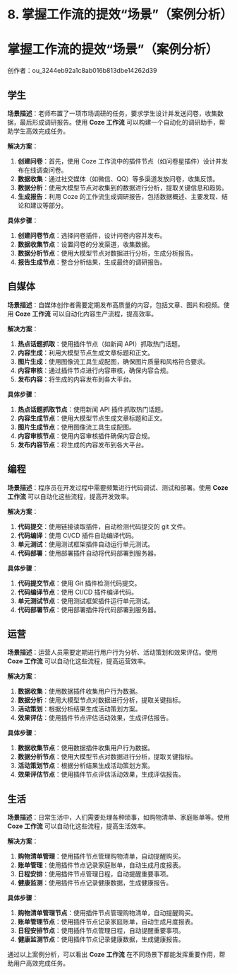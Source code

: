# 8. 掌握工作流的提效“场景”（案例分析）

# **掌握工作流的提效“场景”（案例分析）**

创作者：ou_3244eb92a1c8ab016b813dbe14262d39

## 学生

**场景描述**：老师布置了一项市场调研的任务，要求学生设计并发送问卷，收集数据，最后形成调研报告。使用 **Coze 工作流** 可以构建一个自动化的调研助手，帮助学生高效完成任务。

**解决方案**：

1. **创建问卷**：首先，使用 Coze 工作流中的插件节点（如问卷星插件）设计并发布在线调查问卷。
2. **数据收集**：通过社交媒体（如微信、QQ）等多渠道发放问卷，收集反馈。
3. **数据分析**：使用大模型节点对收集到的数据进行分析，提取关键信息和趋势。
4. **生成报告**：利用 Coze 的工作流生成调研报告，包括数据概述、主要发现、结论和建议等部分。

**具体步骤**：

1. **创建问卷节点**：选择问卷插件，设计问卷内容并发布。
2. **数据收集节点**：设置问卷的分发渠道，收集数据。
3. **数据分析节点**：使用大模型节点对数据进行分析，生成分析报告。
4. **报告生成节点**：整合分析结果，生成最终的调研报告。

## 自媒体

**场景描述**：自媒体创作者需要定期发布高质量的内容，包括文章、图片和视频。使用 **Coze 工作流** 可以自动化内容生产流程，提高效率。

**解决方案**：

1. **热点话题抓取**：使用插件节点（如新闻 API）抓取热门话题。
2. **内容生成**：利用大模型节点生成文章标题和正文。
3. **图片生成**：使用图像流工具生成配图，确保图片质量和风格符合要求。
4. **内容审核**：通过插件节点进行内容审核，确保内容合规。
5. **发布内容**：将生成的内容发布到各大平台。

**具体步骤**：

1. **热点话题抓取节点**：使用新闻 API 插件抓取热门话题。
2. **内容生成节点**：使用大模型节点生成文章标题和正文。
3. **图片生成节点**：使用图像流工具生成配图。
4. **内容审核节点**：使用内容审核插件确保内容合规。
5. **发布内容节点**：将生成的内容发布到各大平台。

## 编程

**场景描述**：程序员在开发过程中需要频繁进行代码调试、测试和部署。使用 **Coze 工作流** 可以自动化这些流程，提高开发效率。

**解决方案**：

1. **代码提交**：使用链接读取插件，自动检测代码提交的 git 文件。
2. **代码编译**：使用 CI/CD 插件自动编译代码。
3. **单元测试**：使用测试框架插件自动运行单元测试。
4. **代码部署**：使用部署插件自动将代码部署到服务器。

**具体步骤**：

1. **代码提交节点**：使用 Git 插件检测代码提交。
2. **代码编译节点**：使用 CI/CD 插件编译代码。
3. **单元测试节点**：使用测试框架插件运行单元测试。
4. **代码部署节点**：使用部署插件将代码部署到服务器。

## 运营

**场景描述**：运营人员需要定期进行用户行为分析、活动策划和效果评估。使用 **Coze 工作流** 可以自动化这些流程，提高运营效率。

**解决方案**：

1. **数据收集**：使用数据插件收集用户行为数据。
2. **数据分析**：使用大模型节点对数据进行分析，提取关键指标。
3. **活动策划**：根据分析结果生成活动策划方案。
4. **效果评估**：使用插件节点评估活动效果，生成评估报告。

**具体步骤**：

1. **数据收集节点**：使用数据插件收集用户行为数据。
2. **数据分析节点**：使用大模型节点对数据进行分析，提取关键指标。
3. **活动策划节点**：根据分析结果生成活动策划方案。
4. **效果评估节点**：使用插件节点评估活动效果，生成评估报告。

## 生活

**场景描述**：日常生活中，人们需要处理各种琐事，如购物清单、家庭账单等。使用 **Coze 工作流** 可以自动化这些流程，提高生活效率。

**解决方案**：

1. **购物清单管理**：使用插件节点管理购物清单，自动提醒购买。
2. **账单管理**：使用插件节点记录家庭账单，自动生成月度报表。
3. **日程安排**：使用插件节点管理日程，自动提醒重要事项。
4. **健康监测**：使用插件节点记录健康数据，生成健康报告。

**具体步骤**：

1. **购物清单管理节点**：使用插件节点管理购物清单，自动提醒购买。
2. **账单管理节点**：使用插件节点记录家庭账单，自动生成月度报表。
3. **日程安排节点**：使用插件节点管理日程，自动提醒重要事项。
4. **健康监测节点**：使用插件节点记录健康数据，生成健康报告。

通过以上案例分析，可以看出 **Coze 工作流** 在不同场景下都能发挥重要作用，帮助用户高效完成任务。
